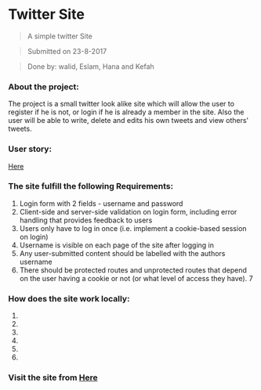 # Twitter Site
> A simple twitter Site

>Submitted on 23-8-2017

>Done by: walid, Eslam, Hana and Kefah

### About the project:
The project is a small twitter look alike site which will allow the user to register if he is not, or login if he is already a member in the site.
Also the user will be able to write, delete and edits his own tweets and view others' tweets.

### User story:
[Here](https://github.com/FACG2/twitter/blob/master/documentation/user_stories.md)

### The site fulfill the following Requirements:

 1. Login form with 2 fields - username and password
 2. Client-side and server-side validation on login form, including error handling that provides feedback to users
 3. Users only have to log in once (i.e. implement a cookie-based session on login)
 4. Username is visible on each page of the site after logging in
 5. Any user-submitted content should be labelled with the authors username
 6. There should be protected routes and unprotected routes that depend on the user having a cookie or not (or what level of access they have).
 7

 ### How does the site work locally:
 1.

 2.

 3.

 4.

 5.
 
 6.

 ### Visit the site from [Here](http://heroku.com)
